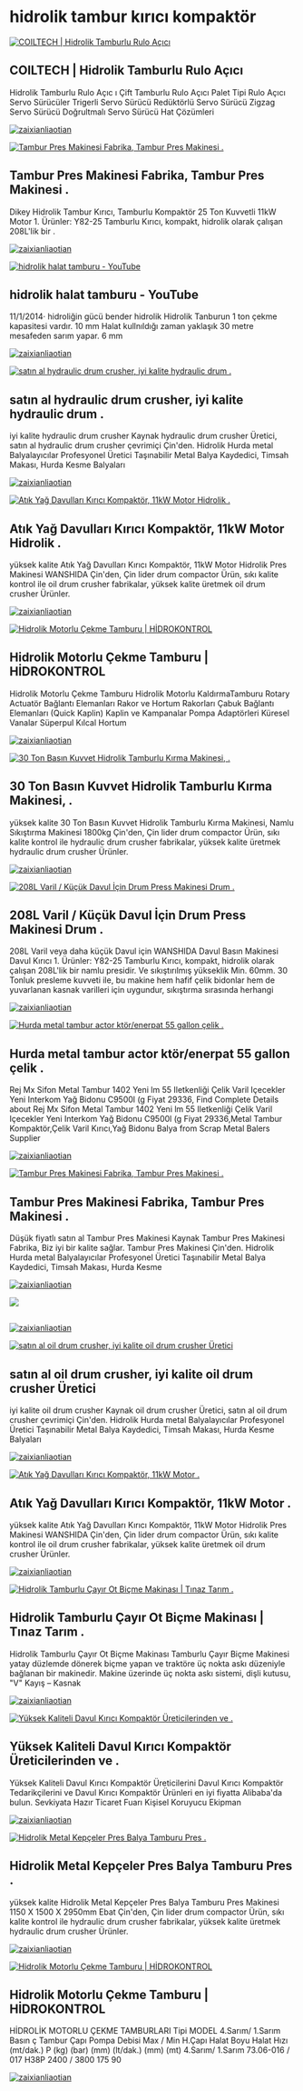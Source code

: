 # hidrolik tambur kırıcı kompaktör
<a href="https://mnn.zoosnet.net/LR/Chatpre.aspx?id=MNN94995150&p=https://topgrinding.com/" target="_blank">![COILTECH | Hidrolik Tamburlu Rulo Açıcı](https://github.com/technlg/images/blob/main/5.jpg)</a>
## COILTECH | Hidrolik Tamburlu Rulo Açıcı
Hidrolik Tamburlu Rulo Açıc ı Çift Tamburlu Rulo Açıcı Palet Tipi Rulo Açıcı Servo Sürücüler Trigerli Servo Sürücü Redüktörlü Servo Sürücü Zigzag Servo Sürücü Doğrultmalı Servo Sürücü Hat Çözümleri 
<a href="https://mnn.zoosnet.net/LR/Chatpre.aspx?id=MNN94995150&p=https://topgrinding.com/" target="_blank"><img src="https://github.com/technlg/images/raw/main/chat11.jpg" alt="zaixianliaotian"/></a><a href="//whatsapp.shibangsoft.com/WhatsApp.php" ><img src="https://github.com/technlg/images/raw/main/chat11.png" alt=""></a>
<a href="https://mnn.zoosnet.net/LR/Chatpre.aspx?id=MNN94995150&p=https://topgrinding.com/" target="_blank">![Tambur Pres Makinesi Fabrika, Tambur Pres Makinesi .](https://github.com/technlg/images/blob/main/41.jpg)</a>
## Tambur Pres Makinesi Fabrika, Tambur Pres Makinesi .
Dikey Hidrolik Tambur Kırıcı, Tamburlu Kompaktör 25 Ton Kuvvetli 11kW Motor 1. Ürünler: Y82-25 Tamburlu Kırıcı, kompakt, hidrolik olarak çalışan 208L'lik bir .
<a href="https://mnn.zoosnet.net/LR/Chatpre.aspx?id=MNN94995150&p=https://topgrinding.com/" target="_blank"><img src="https://github.com/technlg/images/raw/main/chat11.jpg" alt="zaixianliaotian"/></a><a href="//whatsapp.shibangsoft.com/WhatsApp.php" ><img src="https://github.com/technlg/images/raw/main/chat11.png" alt=""></a>
<a href="https://mnn.zoosnet.net/LR/Chatpre.aspx?id=MNN94995150&p=https://topgrinding.com/" target="_blank">![hidrolik halat tamburu - YouTube](https://github.com/technlg/images/blob/main/54.jpg)</a>
## hidrolik halat tamburu - YouTube
11/1/2014· hidroliğin gücü bender hidrolik Hidrolik Tanburun 1 ton çekme kapasitesi vardır. 10 mm Halat kullnıldığı zaman yaklaşık 30 metre mesafeden sarım yapar. 6 mm 
<a href="https://mnn.zoosnet.net/LR/Chatpre.aspx?id=MNN94995150&p=https://topgrinding.com/" target="_blank"><img src="https://github.com/technlg/images/raw/main/chat11.jpg" alt="zaixianliaotian"/></a><a href="//whatsapp.shibangsoft.com/WhatsApp.php" ><img src="https://github.com/technlg/images/raw/main/chat11.png" alt=""></a>
<a href="https://mnn.zoosnet.net/LR/Chatpre.aspx?id=MNN94995150&p=https://topgrinding.com/" target="_blank">![satın al hydraulic drum crusher, iyi kalite hydraulic drum .](https://github.com/technlg/images/blob/main/20.jpg)</a>
## satın al hydraulic drum crusher, iyi kalite hydraulic drum .
iyi kalite hydraulic drum crusher Kaynak hydraulic drum crusher Üretici, satın al hydraulic drum crusher çevrimiçi Çin'den. Hidrolik Hurda metal Balyalayıcılar Profesyonel Üretici Taşınabilir Metal Balya Kaydedici, Timsah Makası, Hurda Kesme Balyaları
<a href="https://mnn.zoosnet.net/LR/Chatpre.aspx?id=MNN94995150&p=https://topgrinding.com/" target="_blank"><img src="https://github.com/technlg/images/raw/main/chat11.jpg" alt="zaixianliaotian"/></a><a href="//whatsapp.shibangsoft.com/WhatsApp.php" ><img src="https://github.com/technlg/images/raw/main/chat11.png" alt=""></a>
<a href="https://mnn.zoosnet.net/LR/Chatpre.aspx?id=MNN94995150&p=https://topgrinding.com/" target="_blank">![Atık Yağ Davulları Kırıcı Kompaktör, 11kW Motor Hidrolik .](https://github.com/technlg/images/blob/main/39.jpg)</a>
## Atık Yağ Davulları Kırıcı Kompaktör, 11kW Motor Hidrolik .
yüksek kalite Atık Yağ Davulları Kırıcı Kompaktör, 11kW Motor Hidrolik Pres Makinesi WANSHIDA Çin'den, Çin lider drum compactor Ürün, sıkı kalite kontrol ile oil drum crusher fabrikalar, yüksek kalite üretmek oil drum crusher Ürünler.
<a href="https://mnn.zoosnet.net/LR/Chatpre.aspx?id=MNN94995150&p=https://topgrinding.com/" target="_blank"><img src="https://github.com/technlg/images/raw/main/chat11.jpg" alt="zaixianliaotian"/></a><a href="//whatsapp.shibangsoft.com/WhatsApp.php" ><img src="https://github.com/technlg/images/raw/main/chat11.png" alt=""></a>
<a href="https://mnn.zoosnet.net/LR/Chatpre.aspx?id=MNN94995150&p=https://topgrinding.com/" target="_blank">![Hidrolik Motorlu Çekme Tamburu | HİDROKONTROL](https://github.com/technlg/images/blob/main/19.jpg)</a>
## Hidrolik Motorlu Çekme Tamburu | HİDROKONTROL
Hidrolik Motorlu Çekme Tamburu Hidrolik Motorlu KaldırmaTamburu Rotary Actuatör Bağlantı Elemanları Rakor ve Hortum Rakorları Çabuk Bağlantı Elemanları (Quick Kaplin) Kaplin ve Kampanalar Pompa Adaptörleri Küresel Vanalar Süperpul Kılcal Hortum
<a href="https://mnn.zoosnet.net/LR/Chatpre.aspx?id=MNN94995150&p=https://topgrinding.com/" target="_blank"><img src="https://github.com/technlg/images/raw/main/chat11.jpg" alt="zaixianliaotian"/></a><a href="//whatsapp.shibangsoft.com/WhatsApp.php" ><img src="https://github.com/technlg/images/raw/main/chat11.png" alt=""></a>
<a href="https://mnn.zoosnet.net/LR/Chatpre.aspx?id=MNN94995150&p=https://topgrinding.com/" target="_blank">![30 Ton Basın Kuvvet Hidrolik Tamburlu Kırma Makinesi, .](https://github.com/technlg/images/blob/main/49.jpg)</a>
## 30 Ton Basın Kuvvet Hidrolik Tamburlu Kırma Makinesi, .
yüksek kalite 30 Ton Basın Kuvvet Hidrolik Tamburlu Kırma Makinesi, Namlu Sıkıştırma Makinesi 1800kg Çin'den, Çin lider drum compactor Ürün, sıkı kalite kontrol ile hydraulic drum crusher fabrikalar, yüksek kalite üretmek hydraulic drum crusher Ürünler.
<a href="https://mnn.zoosnet.net/LR/Chatpre.aspx?id=MNN94995150&p=https://topgrinding.com/" target="_blank"><img src="https://github.com/technlg/images/raw/main/chat11.jpg" alt="zaixianliaotian"/></a><a href="//whatsapp.shibangsoft.com/WhatsApp.php" ><img src="https://github.com/technlg/images/raw/main/chat11.png" alt=""></a>
<a href="https://mnn.zoosnet.net/LR/Chatpre.aspx?id=MNN94995150&p=https://topgrinding.com/" target="_blank">![208L Varil / Küçük Davul İçin Drum Press Makinesi Drum .](https://github.com/technlg/images/blob/main/47.jpg)</a>
## 208L Varil / Küçük Davul İçin Drum Press Makinesi Drum .
208L Varil veya daha küçük Davul için WANSHIDA Davul Basın Makinesi Davul Kırıcı 1. Ürünler: Y82-25 Tamburlu Kırıcı, kompakt, hidrolik olarak çalışan 208L'lik bir namlu presidir. Ve sıkıştırılmış yükseklik Min. 60mm. 30 Tonluk presleme kuvveti ile, bu makine hem hafif çelik bidonlar hem de yuvarlanan kasnak varilleri için uygundur, sıkıştırma sırasında herhangi 
<a href="https://mnn.zoosnet.net/LR/Chatpre.aspx?id=MNN94995150&p=https://topgrinding.com/" target="_blank"><img src="https://github.com/technlg/images/raw/main/chat11.jpg" alt="zaixianliaotian"/></a><a href="//whatsapp.shibangsoft.com/WhatsApp.php" ><img src="https://github.com/technlg/images/raw/main/chat11.png" alt=""></a>
<a href="https://mnn.zoosnet.net/LR/Chatpre.aspx?id=MNN94995150&p=https://topgrinding.com/" target="_blank">![Hurda metal tambur actor ktör/enerpat 55 gallon çelik .](https://github.com/technlg/images/blob/main/18.jpg)</a>
## Hurda metal tambur actor ktör/enerpat 55 gallon çelik .
Rej Mx Sifon Metal Tambur 1402 Yeni lm 55 Iletkenliği Çelik Varil Içecekler Yeni Interkom Yağ Bidonu C9500l (g Fiyat 29336, Find Complete Details about Rej Mx Sifon Metal Tambur 1402 Yeni lm 55 Iletkenliği Çelik Varil Içecekler Yeni Interkom Yağ Bidonu C9500l (g Fiyat 29336,Metal Tambur Kompaktör,Çelik Varil Kırıcı,Yağ Bidonu Balya from Scrap Metal Balers Supplier 
<a href="https://mnn.zoosnet.net/LR/Chatpre.aspx?id=MNN94995150&p=https://topgrinding.com/" target="_blank"><img src="https://github.com/technlg/images/raw/main/chat11.jpg" alt="zaixianliaotian"/></a><a href="//whatsapp.shibangsoft.com/WhatsApp.php" ><img src="https://github.com/technlg/images/raw/main/chat11.png" alt=""></a>
<a href="https://mnn.zoosnet.net/LR/Chatpre.aspx?id=MNN94995150&p=https://topgrinding.com/" target="_blank">![Tambur Pres Makinesi Fabrika, Tambur Pres Makinesi .](https://github.com/technlg/images/blob/main/8.jpg)</a>
## Tambur Pres Makinesi Fabrika, Tambur Pres Makinesi .
Düşük fiyatlı satın al Tambur Pres Makinesi Kaynak Tambur Pres Makinesi Fabrika, Biz iyi bir kalite sağlar. Tambur Pres Makinesi Çin'den. Hidrolik Hurda metal Balyalayıcılar Profesyonel Üretici Taşınabilir Metal Balya Kaydedici, Timsah Makası, Hurda Kesme
<a href="https://mnn.zoosnet.net/LR/Chatpre.aspx?id=MNN94995150&p=https://topgrinding.com/" target="_blank"><img src="https://github.com/technlg/images/raw/main/chat11.jpg" alt="zaixianliaotian"/></a><a href="//whatsapp.shibangsoft.com/WhatsApp.php" ><img src="https://github.com/technlg/images/raw/main/chat11.png" alt=""></a>
<a href="https://mnn.zoosnet.net/LR/Chatpre.aspx?id=MNN94995150&p=https://topgrinding.com/" target="_blank">![](https://github.com/technlg/images/blob/main/12.jpg)</a>
## 

<a href="https://mnn.zoosnet.net/LR/Chatpre.aspx?id=MNN94995150&p=https://topgrinding.com/" target="_blank"><img src="https://github.com/technlg/images/raw/main/chat11.jpg" alt="zaixianliaotian"/></a><a href="//whatsapp.shibangsoft.com/WhatsApp.php" ><img src="https://github.com/technlg/images/raw/main/chat11.png" alt=""></a>
<a href="https://mnn.zoosnet.net/LR/Chatpre.aspx?id=MNN94995150&p=https://topgrinding.com/" target="_blank">![satın al oil drum crusher, iyi kalite oil drum crusher Üretici](https://github.com/technlg/images/blob/main/43.jpg)</a>
## satın al oil drum crusher, iyi kalite oil drum crusher Üretici
iyi kalite oil drum crusher Kaynak oil drum crusher Üretici, satın al oil drum crusher çevrimiçi Çin'den. Hidrolik Hurda metal Balyalayıcılar Profesyonel Üretici Taşınabilir Metal Balya Kaydedici, Timsah Makası, Hurda Kesme Balyaları
<a href="https://mnn.zoosnet.net/LR/Chatpre.aspx?id=MNN94995150&p=https://topgrinding.com/" target="_blank"><img src="https://github.com/technlg/images/raw/main/chat11.jpg" alt="zaixianliaotian"/></a><a href="//whatsapp.shibangsoft.com/WhatsApp.php" ><img src="https://github.com/technlg/images/raw/main/chat11.png" alt=""></a>
<a href="https://mnn.zoosnet.net/LR/Chatpre.aspx?id=MNN94995150&p=https://topgrinding.com/" target="_blank">![Atık Yağ Davulları Kırıcı Kompaktör, 11kW Motor .](https://github.com/technlg/images/blob/main/63.jpg)</a>
## Atık Yağ Davulları Kırıcı Kompaktör, 11kW Motor .
yüksek kalite Atık Yağ Davulları Kırıcı Kompaktör, 11kW Motor Hidrolik Pres Makinesi WANSHIDA Çin'den, Çin lider drum compactor Ürün, sıkı kalite kontrol ile oil drum crusher fabrikalar, yüksek kalite üretmek oil drum crusher Ürünler.
<a href="https://mnn.zoosnet.net/LR/Chatpre.aspx?id=MNN94995150&p=https://topgrinding.com/" target="_blank"><img src="https://github.com/technlg/images/raw/main/chat11.jpg" alt="zaixianliaotian"/></a><a href="//whatsapp.shibangsoft.com/WhatsApp.php" ><img src="https://github.com/technlg/images/raw/main/chat11.png" alt=""></a>
<a href="https://mnn.zoosnet.net/LR/Chatpre.aspx?id=MNN94995150&p=https://topgrinding.com/" target="_blank">![Hidrolik Tamburlu Çayır Ot Biçme Makinası | Tınaz Tarım .](https://github.com/technlg/images/blob/main/30.jpg)</a>
## Hidrolik Tamburlu Çayır Ot Biçme Makinası | Tınaz Tarım .
Hidrolik Tamburlu Çayır Ot Biçme Makinası Tamburlu Çayır Biçme Makinesi yatay düzlemde dönerek biçme yapan ve traktöre üç nokta askı düzeniyle bağlanan bir makinedir. Makine üzerinde üç nokta askı sistemi, dişli kutusu, "V" Kayış – Kasnak 
<a href="https://mnn.zoosnet.net/LR/Chatpre.aspx?id=MNN94995150&p=https://topgrinding.com/" target="_blank"><img src="https://github.com/technlg/images/raw/main/chat11.jpg" alt="zaixianliaotian"/></a><a href="//whatsapp.shibangsoft.com/WhatsApp.php" ><img src="https://github.com/technlg/images/raw/main/chat11.png" alt=""></a>
<a href="https://mnn.zoosnet.net/LR/Chatpre.aspx?id=MNN94995150&p=https://topgrinding.com/" target="_blank">![Yüksek Kaliteli Davul Kırıcı Kompaktör Üreticilerinden ve .](https://github.com/technlg/images/blob/main/52.jpg)</a>
## Yüksek Kaliteli Davul Kırıcı Kompaktör Üreticilerinden ve .
Yüksek Kaliteli Davul Kırıcı Kompaktör Üreticilerini Davul Kırıcı Kompaktör Tedarikçilerini ve Davul Kırıcı Kompaktör Ürünleri en iyi fiyatta Alibaba'da bulun. Sevkiyata Hazır Ticaret Fuarı Kişisel Koruyucu Ekipman
<a href="https://mnn.zoosnet.net/LR/Chatpre.aspx?id=MNN94995150&p=https://topgrinding.com/" target="_blank"><img src="https://github.com/technlg/images/raw/main/chat11.jpg" alt="zaixianliaotian"/></a><a href="//whatsapp.shibangsoft.com/WhatsApp.php" ><img src="https://github.com/technlg/images/raw/main/chat11.png" alt=""></a>
<a href="https://mnn.zoosnet.net/LR/Chatpre.aspx?id=MNN94995150&p=https://topgrinding.com/" target="_blank">![Hidrolik Metal Kepçeler Pres Balya Tamburu Pres .](https://github.com/technlg/images/blob/main/28.jpg)</a>
## Hidrolik Metal Kepçeler Pres Balya Tamburu Pres .
yüksek kalite Hidrolik Metal Kepçeler Pres Balya Tamburu Pres Makinesi 1150 X 1500 X 2950mm Ebat Çin'den, Çin lider drum compactor Ürün, sıkı kalite kontrol ile hydraulic drum crusher fabrikalar, yüksek kalite üretmek hydraulic drum crusher Ürünler.
<a href="https://mnn.zoosnet.net/LR/Chatpre.aspx?id=MNN94995150&p=https://topgrinding.com/" target="_blank"><img src="https://github.com/technlg/images/raw/main/chat11.jpg" alt="zaixianliaotian"/></a><a href="//whatsapp.shibangsoft.com/WhatsApp.php" ><img src="https://github.com/technlg/images/raw/main/chat11.png" alt=""></a>
<a href="https://mnn.zoosnet.net/LR/Chatpre.aspx?id=MNN94995150&p=https://topgrinding.com/" target="_blank">![Hidrolik Motorlu Çekme Tamburu | HİDROKONTROL](https://github.com/technlg/images/blob/main/21.jpg)</a>
## Hidrolik Motorlu Çekme Tamburu | HİDROKONTROL
HİDROLİK MOTORLU ÇEKME TAMBURLARI Tipi MODEL 4.Sarım/ 1.Sarım Basın ç Tambur Çapı Pompa Debisi Max / Min H.Çapı Halat Boyu Halat Hızı (mt/dak.) P (kg) (bar) (mm) (lt/dak.) (mm) (mt) 4.Sarım/ 1.Sarım 73.06-016 / 017 H38P 2400 / 3800 175 90 
<a href="https://mnn.zoosnet.net/LR/Chatpre.aspx?id=MNN94995150&p=https://topgrinding.com/" target="_blank"><img src="https://github.com/technlg/images/raw/main/chat11.jpg" alt="zaixianliaotian"/></a><a href="//whatsapp.shibangsoft.com/WhatsApp.php" ><img src="https://github.com/technlg/images/raw/main/chat11.png" alt=""></a>
